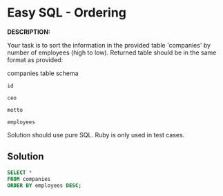 # Easy SQL - Ordering
**DESCRIPTION:**

Your task is to sort the information in the provided table 'companies' by number of employees (high to low). Returned table should be in the same format as provided:

companies table schema

`id`

`ceo`

`motto`

`employees`

Solution should use pure SQL. Ruby is only used in test cases.

## Solution
```SQL
SELECT *
FROM companies
ORDER BY employees DESC;
```